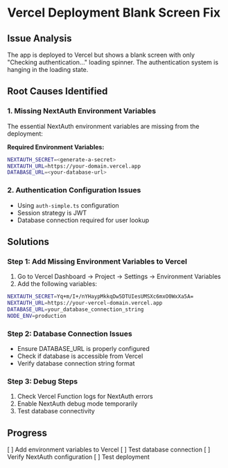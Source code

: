 # Vercel Deployment Blank Screen Fix

## Issue Analysis
The app is deployed to Vercel but shows a blank screen with only "Checking authentication..." loading spinner. The authentication system is hanging in the loading state.

## Root Causes Identified

### 1. Missing NextAuth Environment Variables
The essential NextAuth environment variables are missing from the deployment:

**Required Environment Variables:**
```bash
NEXTAUTH_SECRET=<generate-a-secret>
NEXTAUTH_URL=https://your-domain.vercel.app
DATABASE_URL=<your-database-url>
```

### 2. Authentication Configuration Issues
- Using `auth-simple.ts` configuration
- Session strategy is JWT
- Database connection required for user lookup

## Solutions

### Step 1: Add Missing Environment Variables to Vercel
1. Go to Vercel Dashboard → Project → Settings → Environment Variables
2. Add the following variables:

```bash
NEXTAUTH_SECRET=Yq+m/I+/nYHaypMkkqDw5DTUIesUMSXc6mxO0WxXa5A=
NEXTAUTH_URL=https://your-vercel-domain.vercel.app
DATABASE_URL=your_database_connection_string
NODE_ENV=production
```

### Step 2: Database Connection Issues
- Ensure DATABASE_URL is properly configured
- Check if database is accessible from Vercel
- Verify database connection string format

### Step 3: Debug Steps
1. Check Vercel Function logs for NextAuth errors
2. Enable NextAuth debug mode temporarily
3. Test database connectivity

## Progress
[ ] Add environment variables to Vercel
[ ] Test database connection
[ ] Verify NextAuth configuration
[ ] Test deployment 